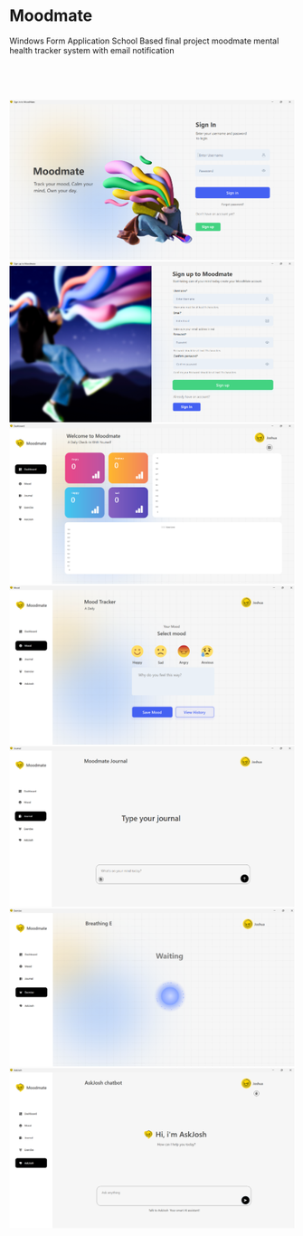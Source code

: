 # Moodmate 
Windows Form Application School Based final project moodmate mental health tracker system with email notification

    
   
<br> 
<br>
<br> 

 


![Step 1](one.png) 
![Step 1](two.png)
![Step 1](three.png)
![Step 1](four.png)
![Step 1](five.png)
![Step 1](six.png)
![Step 1](seven.png)
